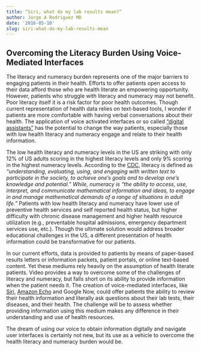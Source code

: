 ```yaml
---
title: “Siri, what do my lab results mean?”
author: Jorge A Rodriguez MD
date: '2016-05-10'
slug: siri-what-do-my-lab-results-mean
---
```

## Overcoming the Literacy Burden Using Voice-Mediated Interfaces
The literacy and numeracy burden represents one of the major barriers to engaging patients in their health. Efforts to offer patients open access to their data afford those who are health literate an empowering opportunity. However, patients who struggle with literacy and numeracy may not benefit. Poor literacy itself it is a risk factor for poor health outcomes. Though current representation of health data relies on text-based tools, I wonder if patients are more comfortable with having verbal conversations about their health. The application of voice activated interfaces or so called [“digital assistants”](https://www.wired.com/2015/09/voice-interface-ios/) has the potential to change the way patients, especially those with low health literacy and numeracy engage and relate to their health information.

The low health literacy and numeracy levels in the US are striking with only 12% of US adults scoring in the highest literacy levels and only 9% scoring in the highest numeracy levels. According to the [CDC](https://www.cdc.gov/healthliteracy/learn/understandingliteracy.html), literacy is defined as *“understanding, evaluating, using, and engaging with written text to participate in the society, to achieve one’s goals and to develop one’s knowledge and potential.” While, numeracy is “the ability to access, use, interpret, and communicate mathematical information and ideas, to engage in and manage mathematical demands of a range of situations in adult life.”* Patients with low health literacy and numeracy have lower use of preventive health services and self reported health status, but higher difficulty with chronic disease management and higher health resource utilization (e.g., preventable hospital admissions, emergency department services use, etc.). Though the ultimate solution would address broader educational challenges in the US, a different presentation of health information could be transformative for our patients.

In our current efforts, data is provided to patients by means of paper-based results letters or information packets, patient portals, or online text-based content. Yet these mediums rely heavily on the assumption of health literate patients. Video provides a way to overcome some of the challenges of literacy and numeracy, but falls short on its ability to provide information when the patient needs it. The creation of voice-mediated interfaces, like [Siri](https://www.apple.com/ios/siri/), [Amazon Echo](https://www.amazon.com/Amazon-Echo-Bluetooth-Speaker-with-WiFi-Alexa/dp/B00X4WHP5E) and Google Now, could offer patients the ability to review their health information and literally ask questions about their lab tests, their diseases, and their health. The challenge will be to assess whether providing information using this medium makes any difference in their understanding and use of health resources.

The dream of using our voice to obtain information digitally and navigate user interfaces is certainly not new, but its use as a vehicle to overcome the health literacy and numeracy burden would be.
